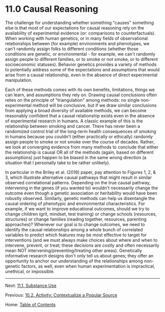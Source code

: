 # 11.0 Causal Reasoning

The challenge for understanding whether something "causes" something else is that most of our expectations for causal reasoning rely on the availability of experimental evidence (or: comparisons to counterfactuals). When working with human genetics, or in many fields of observational relationships between (for example) environments and phenotypes, we can't randomly assign folks to different conditions (whether those conditions are genetic, or environmental - for example, we can't randomly assign people to different families, or to smoke or not smoke, or to different socioeconomic statuses). Behavior genetics provides a variety of methods to potentially address some of the expectations and assumptions that would arise from a causal relationship, even in the absence of direct experimental manipulation.

Each of these methods comes with its own benefits, limitations, things we can learn, and assumptions they rely on. Drawing causal conclusions often relies on the principle of "triangulation" among methods: no single non-experimental method will be conclusive, but if we draw similar conclusions from applying a broad diversity of available methods, we can become reasonably confident that a causal relationship exists even in the absence of experimental research in humans. A classic example of this is the relationship between smoking and cancer. There has never been a randomized control trial of the long-term health consequences of smoking in humans because you couldn't (either practically or ethically) randomly assign people to smoke or not smoke over the course of decades. Rather, we look at converging evidence from many methods to conclude that either the relationship is causal OR all of the methods (again, based on different assumptions) just happen to be biased in the same wrong direction (a situation that I personally take to be rather unlikely).

In particular in the Briley et al. (2018) paper, pay attention to Figures 1, 2, & 3, which illustrate alternative causal pathways that might result in similar observed correlational patterns. Depending on the true causal pathway, intervening in the genes (if you wanted to) wouldn't necessarily change the outcome even though a genetic association or heritability would have been robustly observed. Similarly, genetic methods can help us disentangle the causal ordering of phenotypic and environmental characteristics. For example, if we want to improve educational outcomes, should we try to change children (grit, mindset, test training) or change schools (resources, structures) or change families (reading together, resources, parenting approaches)? Whenever our goal is to change outcomes, we need to identify the causal relationships among a whole bunch of correlated variables to predict which features may be most effective to target for interventions (and we must always make choices about where and when to intervene, prevent, or treat; these decisions are costly and often necessarily mean NOT intervening/preventing/treating other areas). Genetically informative research designs don't only tell us about genes; they offer an opportunity to anchor our understanding of the relationships among non-genetic factors, as well, even when human experimentation is impractical, unethical, or impossible.

--------

Next: [11.1. Substance Use](11.1_substance_use.md)

Previous: [10.2. Activity: Contextualize a Popular Source](../ch10/10.2_activity_contextualize_a_popular_source.md)

Home: [Table of Contents](../README.md)

